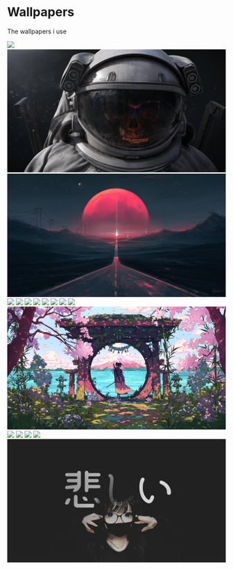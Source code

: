 # Wallpapers

The wallpapers i use

![](uzboctaz2cma1.png)
![](3uwkgbwynida1.jpg)
![](alena-aenami-escape-hd.jpg)
![](398400.jpg)
![](wallpaperbetter.com_1920x1080.jpg)
![](38da7503a41751b5ffcf1c52b84c4289.jpg)
![](wallhaven-9mjoy1.png)
![](warrior-anime-girl-5k-uo-1920x1080.jpg)
![](1107810.jpg)
![](1183168.jpg)
![](973129.jpg)
![](voyager-tophx-panda-cover-fa-samurai-individual.jpg)
![](pc-img7crop.jpg)
![](zaonaosxfnq81.jpg)
![](FIpxSwxaQAkpsQH.jpeg)
![](90776365_p0.jpg)
![](9dy0gvxq7fl61.png)
